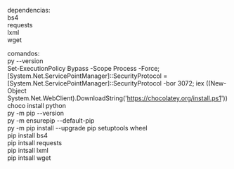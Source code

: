 dependencias:  
bs4  
requests  
lxml  
wget

comandos:  
py --version  
Set-ExecutionPolicy Bypass -Scope Process -Force; [System.Net.ServicePointManager]::SecurityProtocol = [System.Net.ServicePointManager]::SecurityProtocol -bor 3072; iex ((New-Object System.Net.WebClient).DownloadString('https://chocolatey.org/install.ps1'))  
choco install python  
py -m pip --version  
py -m ensurepip --default-pip  
py -m pip install --upgrade pip setuptools wheel  
pip install bs4  
pip intsall requests  
pip intsall lxml  
pip intsall wget